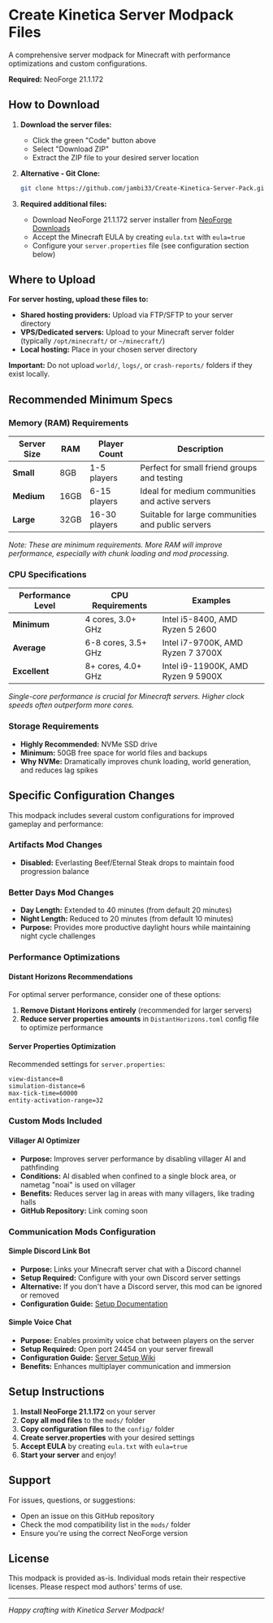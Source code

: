 # Create Kinetica Server Modpack Files

A comprehensive server modpack for Minecraft with performance optimizations and custom configurations.

**Required:** NeoForge 21.1.172

## How to Download

1. **Download the server files:**
   - Click the green "Code" button above
   - Select "Download ZIP"
   - Extract the ZIP file to your desired server location

2. **Alternative - Git Clone:**
   ```bash
   git clone https://github.com/jambi33/Create-Kinetica-Server-Pack.git
   ```

3. **Required additional files:**
   - Download NeoForge 21.1.172 server installer from [NeoForge Downloads](https://neoforged.net/downloads)
   - Accept the Minecraft EULA by creating `eula.txt` with `eula=true`
   - Configure your `server.properties` file (see configuration section below)

## Where to Upload

**For server hosting, upload these files to:**
- **Shared hosting providers:** Upload via FTP/SFTP to your server directory
- **VPS/Dedicated servers:** Upload to your Minecraft server folder (typically `/opt/minecraft/` or `~/minecraft/`)
- **Local hosting:** Place in your chosen server directory

**Important:** Do not upload `world/`, `logs/`, or `crash-reports/` folders if they exist locally.

## Recommended Minimum Specs

### Memory (RAM) Requirements

| Server Size | RAM | Player Count | Description |
|-------------|-----|--------------|-------------|
| **Small** | 8GB | 1-5 players | Perfect for small friend groups and testing |
| **Medium** | 16GB | 6-15 players | Ideal for medium communities and active servers |
| **Large** | 32GB | 16-30 players | Suitable for large communities and public servers |

*Note: These are minimum requirements. More RAM will improve performance, especially with chunk loading and mod processing.*

### CPU Specifications

| Performance Level | CPU Requirements | Examples |
|------------------|------------------|----------|
| **Minimum** | 4 cores, 3.0+ GHz | Intel i5-8400, AMD Ryzen 5 2600 |
| **Average** | 6-8 cores, 3.5+ GHz | Intel i7-9700K, AMD Ryzen 7 3700X |
| **Excellent** | 8+ cores, 4.0+ GHz | Intel i9-11900K, AMD Ryzen 9 5900X |

*Single-core performance is crucial for Minecraft servers. Higher clock speeds often outperform more cores.*

### Storage Requirements

- **Highly Recommended:** NVMe SSD drive
- **Minimum:** 50GB free space for world files and backups
- **Why NVMe:** Dramatically improves chunk loading, world generation, and reduces lag spikes

## Specific Configuration Changes

This modpack includes several custom configurations for improved gameplay and performance:

### Artifacts Mod Changes
- **Disabled:** Everlasting Beef/Eternal Steak drops to maintain food progression balance

### Better Days Mod Changes
- **Day Length:** Extended to 40 minutes (from default 20 minutes)
- **Night Length:** Reduced to 20 minutes (from default 10 minutes)
- **Purpose:** Provides more productive daylight hours while maintaining night cycle challenges

### Performance Optimizations

#### Distant Horizons Recommendations
For optimal server performance, consider one of these options:

1. **Remove Distant Horizons entirely** (recommended for larger servers)
2. **Reduce server properties amounts** in `DistantHorizons.toml` config file to optimize performance

#### Server Properties Optimization
Recommended settings for `server.properties`:
```properties
view-distance=8
simulation-distance=6
max-tick-time=60000
entity-activation-range=32
```

### Custom Mods Included

#### Villager AI Optimizer
- **Purpose:** Improves server performance by disabling villager AI and pathfinding
- **Conditions:** AI disabled when confined to a single block area, or nametag "noai" is used on villager
- **Benefits:** Reduces server lag in areas with many villagers, like trading halls
- **GitHub Repository:** Link coming soon

### Communication Mods Configuration

#### Simple Discord Link Bot
- **Purpose:** Links your Minecraft server chat with a Discord channel
- **Setup Required:** Configure with your own Discord server settings
- **Alternative:** If you don't have a Discord server, this mod can be ignored or removed
- **Configuration Guide:** [Setup Documentation](https://sdlink.fdd-docs.com/)

#### Simple Voice Chat
- **Purpose:** Enables proximity voice chat between players on the server
- **Setup Required:** Open port 24454 on your server firewall
- **Configuration Guide:** [Server Setup Wiki](https://modrepo.de/minecraft/voicechat/wiki/server_setup)
- **Benefits:** Enhances multiplayer communication and immersion

## Setup Instructions

1. **Install NeoForge 21.1.172** on your server
2. **Copy all mod files** to the `mods/` folder
3. **Copy configuration files** to the `config/` folder
4. **Create server.properties** with your desired settings
5. **Accept EULA** by creating `eula.txt` with `eula=true`
6. **Start your server** and enjoy!

## Support

For issues, questions, or suggestions:
- Open an issue on this GitHub repository
- Check the mod compatibility list in the `mods/` folder
- Ensure you're using the correct NeoForge version

## License

This modpack is provided as-is. Individual mods retain their respective licenses. Please respect mod authors' terms of use.

---

*Happy crafting with Kinetica Server Modpack!*
